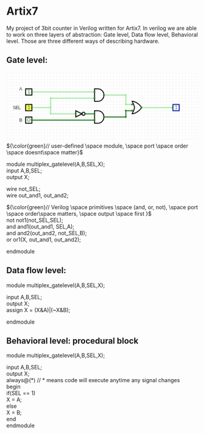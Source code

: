 # Artix7
My project of 3bit counter in Verilog written for Artix7. In verilog we are able to work on three layers of abstraction: Gate level, Data flow level, Behavioral level. Those are three different ways of describing hardware.    
## Gate level:
![gatelevelim](image/gatelevel.png)
${\color{green}// user-defined \space module, \space port \space order \space doesnt\space  matter}$  

module multiplex_gatelevel(A,B,SEL,X);  
input A,B,SEL;  
output X;  
  
wire not_SEL;  
wire out_and1, out_and2;  
   
${\color{green}// Verilog \space primitives \space (and, or, not), \space port \space order\space  matters, \space output \space first }$  
not not1(not_SEL,SEL);  
and and1(out_and1, SEL,A);  
and and2(out_and2, not_SEL,B);  
or or1(X, out_and1, out_and2);  
  
endmodule  
## Data flow level:  
module multiplex_gatelevel(A,B,SEL,X);  
  
input A,B,SEL;  
output X;  
assign X = (X&A)|(~X&B);  
  
endmodule
  
## Behavioral level:  procedural block  
module multiplex_gatelevel(A,B,SEL,X);  
  
input A,B,SEL;  
output X;  
always@(*) // * means code will execute anytime any signal changes  
begin  
if(SEL == 1)  
X = A;  
else  
X = B;  
end  
endmodule  
